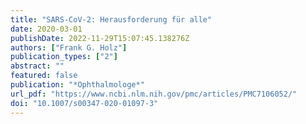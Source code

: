 ```yaml
---
title: "SARS-CoV-2: Herausforderung für alle"
date: 2020-03-01
publishDate: 2022-11-29T15:07:45.138276Z
authors: ["Frank G. Holz"]
publication_types: ["2"]
abstract: ""
featured: false
publication: "*Ophthalmologe*"
url_pdf: "https://www.ncbi.nlm.nih.gov/pmc/articles/PMC7106052/"
doi: "10.1007/s00347-020-01097-3"
---
```


